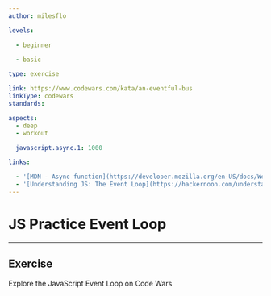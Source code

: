 ```yaml
---
author: milesflo

levels:

  - beginner

  - basic

type: exercise

link: https://www.codewars.com/kata/an-eventful-bus
linkType: codewars
standards:

aspects:
  - deep
  - workout

  javascript.async.1: 1000

links:

  - '[MDN - Async function](https://developer.mozilla.org/en-US/docs/Web/JavaScript/Reference/Statements/async_function)'
  - '[Understanding JS: The Event Loop](https://hackernoon.com/understanding-js-the-event-loop-959beae3ac40?gi=92e32e488afb)'
---
```


# JS Practice Event Loop

---
## Exercise

Explore the JavaScript Event Loop on Code Wars
 
